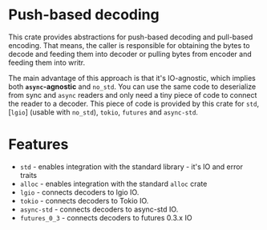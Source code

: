 # Push-based decoding

This crate provides abstractions for push-based decoding and pull-based encoding.
That means, the caller is responsible for obtaining the bytes to decode and feeding them into
decoder or pulling bytes from encoder and feeding them into writr.

The main advantage of this approach is that it's IO-agnostic, which implies both
**`async`-agnostic** and `no_std`. You can use the same code to deserialize from sync
and `async` readers and only need a tiny piece of code to connect the reader to a decoder. This
piece of code is provided by this crate for `std`, [`lgio`] (usable with `no_std`), `tokio`, `futures` and `async-std`.

# Features

* `std` - enables integration with the standard library - it's IO and error traits
* `alloc` - enables integration with the standard `alloc` crate
* `lgio` - connects decoders to lgio IO.
* `tokio` - connects decoders to Tokio IO.
* `async-std` - connects decoders to async-std IO.
* `futures_0_3` - connects decoders to futures 0.3.x IO
